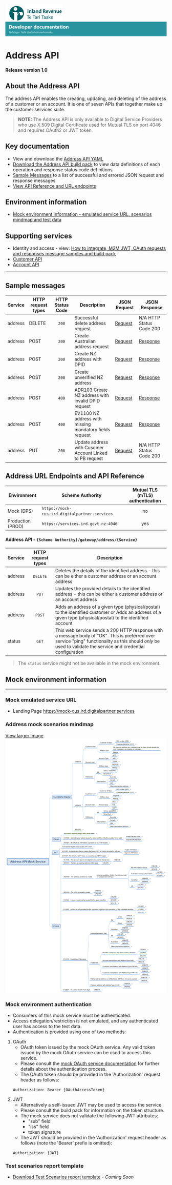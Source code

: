 
![IRD logo](../../Images/IRlogo.gif)
![Software Dev](../../Images/SoftwareDev.png)

# Address API 

#### Release version 1.0

## About the Address API 

The address API enables the creating, updating, and deleting of the address of a customer or an account. It is one of seven APIs that together make up the customer services suite.

>**NOTE:** The Address API is only available to Digital Service Providers who use X.509 Digital Certificate used for Mutual TLS on port 4046 and requires OAuth2 or JWT token.

## Key documentation


* View and download the [Address API YAML](Address%202020-09-28.yaml)
* [Download the Address API build pack](Build%20pack%20-%20Address%20API.pdf) to view data definitions of each operation and response status code definitions
* [Sample Messages](#Sample-Messages) to a list of successful and errored JSON request and response messages 	
* [View API Reference and URL endpoints](#Address-API-REST-Reference)	

## Environment information

- [Mock environment information - emulated service URL, scenarios mindmap and test data](#mock-environment-information)

## Supporting services
 
* Identity and access - view: [How to integrate, M2M JWT, OAuth  requests and responses message samples and build pack](https://github.com/InlandRevenue/Gateway_Services-Access/tree/master/Identity%20and%20Access)
* [Customer API](../Customer%20API)
* [Account API](../Account%20API)

---

<a name="Sample-Messages"></a>
## Sample messages

| Service | HTTP request types |HTTP Status Code| Description | JSON Request | JSON Response | 
| -- | -- | :--: | -- | -- | -- | 
| address | DELETE | `200` | Successful delete address request | [Request](sample%20messages/DELETE_200_address_LinkedIndividualWithAddress_request.json) | N/A HTTP Status Code 200 | 
| address | POST |`200` | Create Australian address request| [Request](sample%20messages/POST_200_address_create_Australian_address_request.json) | [Response](sample%20messages/POST_200_address_create_Australian_address_response.json) |  
| address | POST |`200` | Create NZ address with DPID| [Request](sample%20messages/POST_200_address_create_NZ_address_with_DPID_request.json) | [Response](sample%20messages/POST_200_address_create_NZ_address_with_DPID_response.json) |  
| address | POST |`200` | Create unverified NZ address| [Request](sample%20messages/POST_200_address_create_unverified_NZ_address_request.json) | [Response](sample%20messages/POST_200_address_create_unverified_NZ_address_response.json) |  
| address | POST |`400` | ADR103 Create NZ address with invalid DPID request| [Request](sample%20messages/POST_400_address_ADR103_create_NZ_address_with_invalid_DPID_request.json) | [Response](sample%20messages/POST_400_address_ADR103_create_NZ_address_with_invalid_DPID_response.json) |  
| address | POST |`400` | EV1100 NZ address with missing mandatory fields request| [Request](sample%20messages/POST_400_address_EV1100_create_NZ_address_with_missing_mandatory_fields_request.json) | [Response](sample%20messages/POST_400_address_EV1100_create_NZ_address_with_missing_mandatory_fields_response.json) |  
| address | PUT |`200` | Update address with Cusomer Account Linked to PB request| [Request](sample%20messages/PUT_200_address_CusomerAccountLinkedToPB_request.json) | N/A HTTP Status Code 200 |  


<a name="Address-API-REST-Reference"></a>
## Address URL Endpoints and API Reference

| Environment | Scheme Authority | Mutual TLS (mTLS) authentication |
| --- | --- | :---: |
| Mock (DPS)| `https://mock-cus.ird.digitalpartner.services`| no |
| Production (PROD) | `https://services.ird.govt.nz:4046`| yes |

#### Address API - `{Scheme Authority}/gateway/address/{Service}`
| Service | HTTP request types | Description |  
| -- | :--: | -- | 
| address | `DELETE` | Deletes the details of the identified address - this can be either a customer address or an account address | 
| address | `PUT` | Updates the provided details to the identified address - this can be either a customer address or an account address | 
| address | `POST` | Adds an address of a given type (physical/postal) to the identified customer or Adds an address of a given type (physical/postal) to the identified account | 
| status | `GET` | This web service sends a 200 HTTP response with a message body of "OK". This is preferred over service "ping" functionality as this should *only* be used to validate the service and credential configuration | 

> The `status` service might not be available in the mock environment. 

<a name="mock-environment-information"></a>
## Mock environment information
---
### Mock emulated service URL
* Landing Page https://mock-cus.ird.digitalpartner.services 

### Address mock scenarios mindmap

[View larger image](../images/Address%20API%20Mock%20Service.png)
![Mock Scenarios](../images/Address%20API%20Mock%20Service.png)

### Mock environment authentication
* Consumers of this mock service must be authenticated.
* Access delegation/restriction is not emulated, and any authenticated user has access to the test data.
* Authentication is provided using one of two methods:
 1. OAuth
	* OAuth token issued by the mock OAuth service. Any valid token issued by the mock OAuth service can be used to access this service.
	* Please consult the [mock OAuth service documentation](https://mock-oauth.ird.digitalpartner.services/) for further details about the authentication process.
	* The OAuth token should be provided in the 'Authorization' request header as follows:
	```
	Authorization: Bearer {OAuthAccessToken}
	```
 2. JWT
	* Alternatively a self-issued JWT may be used to access the service.
	* Please consult the build pack for information on the token structure.
	* The mock service does not validate the following JWT attributes:
		* "sub" field
		* "iss" field
		* token signature
	* The JWT should be provided in the 'Authorization' request header as follows (note the 'Bearer' prefix is omitted):
	```
	Authorization: {JWT}
	```


<a name="test-environment-information"></a>
### Test scenarios report template

- [Download Test Scenarios report template](Address%20API-%20Test%20Report%20Template.docx) - *Coming Soon*








